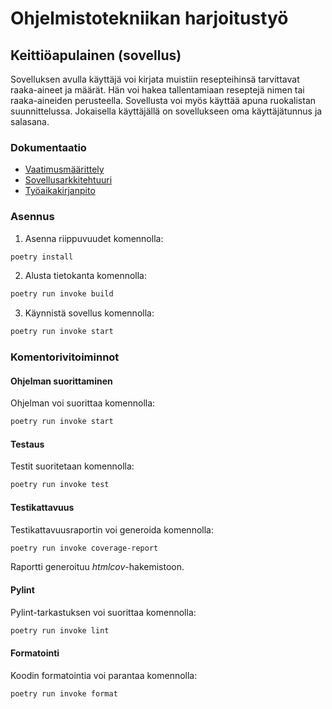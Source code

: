 # Ohjelmistotekniikan harjoitustyö

## Keittiöapulainen (sovellus)
Sovelluksen avulla käyttäjä voi kirjata muistiin resepteihinsä tarvittavat raaka-aineet ja määrät.
Hän voi hakea tallentamiaan reseptejä nimen tai raaka-aineiden perusteella. Sovellusta voi myös käyttää apuna ruokalistan suunnittelussa.
Jokaisella käyttäjällä on sovellukseen oma käyttäjätunnus ja salasana.

### Dokumentaatio
* [Vaatimusmäärittely](https://github.com/SiniCode/ot-harjoitustyo/blob/main/dokumentaatio/vaatimusmaarittely.md)
* [Sovellusarkkitehtuuri](https://github.com/SiniCode/ot-harjoitustyo/blob/main/dokumentaatio/arkkitehtuuri.md)
* [Työaikakirjanpito](https://github.com/SiniCode/ot-harjoitustyo/blob/main/dokumentaatio/tyoaikaseuranta.md)

### Asennus

1. Asenna riippuvuudet komennolla:

```bash
poetry install
```

2. Alusta tietokanta komennolla:

```bash
poetry run invoke build
```

3. Käynnistä sovellus komennolla:

```bash
poetry run invoke start
```

### Komentorivitoiminnot

#### Ohjelman suorittaminen

Ohjelman voi suorittaa komennolla:

```bash
poetry run invoke start
```

#### Testaus

Testit suoritetaan komennolla:

```bash
poetry run invoke test
```

#### Testikattavuus

Testikattavuusraportin voi generoida komennolla:

```bash
poetry run invoke coverage-report
```

Raportti generoituu _htmlcov_-hakemistoon.

#### Pylint

Pylint-tarkastuksen voi suorittaa komennolla:

```bash
poetry run invoke lint
```

#### Formatointi

Koodin formatointia voi parantaa komennolla:

```bash
poetry run invoke format
```
